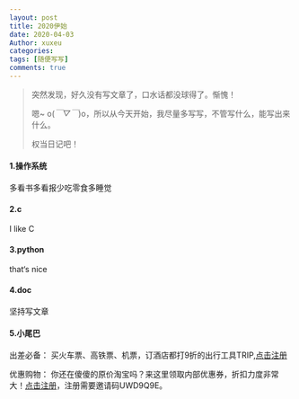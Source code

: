 ```yaml
---
layout: post
title: 2020伊始
date: 2020-04-03
Author: xuxeu
categories: 
tags: [随便写写]
comments: true
---
```


> 突然发现，好久没有写文章了，口水话都没球得了。惭愧！
>
> 嗯~ o(*￣▽￣*)o，所以从今天开始，我尽量多写写，不管写什么，能写出来什么。
>
> 权当日记吧！

#### 1.操作系统

多看书多看报少吃零食多睡觉

#### 2.c

I like C

#### 3.python

that‘s nice

#### 4.doc

坚持写文章

#### 5.小尾巴

出差必备：
买火车票、高铁票、机票，订酒店都打9折的出行工具TRIP,[点击注册](https://h5.itrip.world/#/register/6tpd1Z)

优惠购物：
你还在傻傻的原价淘宝吗？来这里领取内部优惠券，折扣力度非常大！[点击注册](http://url.cn/5KRkJq6)，注册需要邀请码UWD9Q9E。